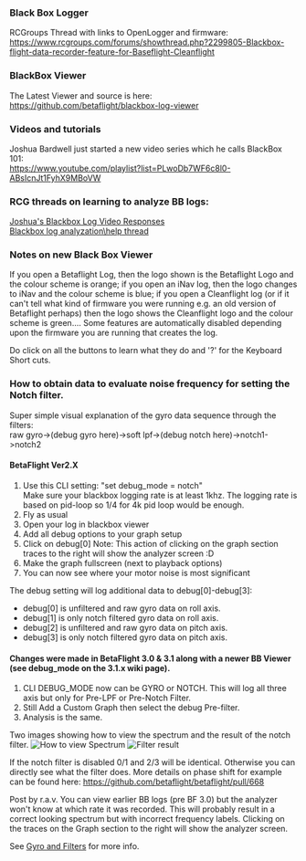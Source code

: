 ### Black Box Logger
RCGroups Thread with links to OpenLogger and firmware:   
https://www.rcgroups.com/forums/showthread.php?2299805-Blackbox-flight-data-recorder-feature-for-Baseflight-Cleanflight 

### BlackBox Viewer
The Latest Viewer and source is here:   
https://github.com/betaflight/blackbox-log-viewer  

### Videos and tutorials
Joshua Bardwell just started a new video series which he calls BlackBox 101:   
https://www.youtube.com/playlist?list=PLwoDb7WF6c8l0-ABsIcnJt1FyhX9MBoVW   

### RCG threads on learning to analyze BB logs:  
[Joshua's Blackbox Log Video Responses](https://www.rcgroups.com/forums/showthread.php?2484202-Blackbox-Log-Video-Responses)  
[Blackbox log analyzation\help thread](https://www.rcgroups.com/forums/showthread.php?2386267-Blackbox-log-analyzation-help-thread)  

### Notes on new Black Box Viewer
If you open a Betaflight Log, then the logo shown is the Betaflight Logo and the colour scheme is orange; if you open an iNav log, then the logo changes to iNav and the colour scheme is blue; if you open a Cleanflight log (or if it can't tell what kind of firmware you were running e.g. an old version of Betaflight perhaps) then the logo shows the Cleanflight logo and the colour scheme is green....
Some features are automatically disabled depending upon the firmware you are running that creates the log. 

Do click on all the buttons to learn what they do and '?' for the Keyboard Short cuts. 

### How to obtain data to evaluate noise frequency for setting the Notch filter.

Super simple visual explanation of the gyro data sequence through the filters:  
raw gyro->(debug gyro here)->soft lpf->(debug notch here)->notch1->notch2  

#### BetaFlight Ver2.X
1. Use this CLI setting: "set debug_mode = notch"  
Make sure your blackbox logging rate is at least 1khz. The logging rate is based on pid-loop so 1/4 for 4k pid loop would be enough.
2. Fly as usual
3. Open your log in blackbox viewer
4. Add all debug options to your graph setup
5. Click on debug[0]  Note: This action of clicking on the graph section traces to the right will show the analyzer screen :D 
6. Make the graph fullscreen (next to playback options)
7. You can now see where your motor noise is most significant  

The debug setting will log additional data to debug[0]-debug[3]:
* debug[0] is unfiltered and raw gyro data on roll axis.
* debug[1] is only notch filtered gyro data on roll axis.
* debug[2] is unfiltered and raw gyro data on pitch axis.
* debug[3] is only notch filtered gyro data on pitch axis.

#### Changes were made in BetaFlight 3.0 & 3.1 along with a newer BB Viewer  (see debug_mode on the 3.1.x wiki page). 
1. CLI DEBUG_MODE now can be GYRO or NOTCH. This will log all three axis but only for Pre-LPF or Pre-Notch Filter.
2. Still Add a Custom Graph then select the debug Pre-filter.
3. Analysis is the same.

Two images showing how to view the spectrum and the result of the notch filter.
![How to view Spectrum](https://cloud.githubusercontent.com/assets/17462561/17593758/43dbdefa-5fe7-11e6-9fa5-bd8e5f54e710.jpg)
![Filter result](https://cloud.githubusercontent.com/assets/17462561/17593764/45ec1a84-5fe7-11e6-80fd-861efeb56827.jpg)

If the notch filter is disabled 0/1 and 2/3 will be identical. Otherwise you can directly see what the filter does.
More details on phase shift for example can be found here: https://github.com/betaflight/betaflight/pull/668

Post by r.a.v.
You can view earlier BB logs (pre BF 3.0) but the analyzer won't know at which rate it was recorded. This will probably result in a correct looking spectrum but with incorrect frequency labels. Clicking on the traces on the Graph section to the right will show the analyzer screen.

See [Gyro and Filters](https://github.com/betaflight/betaflight/wiki/Gyro-&-Dterm-filtering-recommendations) for more info.  
